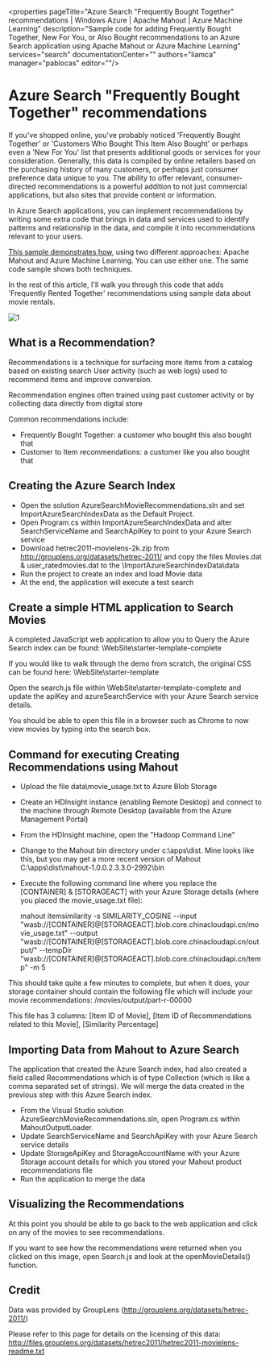 <properties
   pageTitle="Azure Search "Frequently Bought Together" recommendations | Windows Azure | Apache Mahout | Azure Machine Learning"
   description="Sample code for adding Frequently Bought Together, New For You, or Also Bought recommendations to an Azure Search application using Apache Mahout or Azure Machine Learning"
   services="search"
   documentationCenter=""
   authors="liamca"
   manager="pablocas"
   editor=""/>

<tags
	ms.service="search"
	ms.date="11/12/2015"
	wacn.date=""/>

# Azure Search "Frequently Bought Together" recommendations

If you've shopped online, you've probably noticed 'Frequently Bought Together' or 'Customers Who Bought This Item Also Bought' or perhaps even a 'New For You' list that presents additional goods or services for your consideration. Generally, this data is compiled by online retailers based on the purchasing history of many customers, or perhaps just consumer preference data unique to you. The ability to offer relevant, consumer-directed recommendations is a powerful addition to not just commercial applications, but also sites that provide content or information.

In Azure Search applications, you can implement recommendations by writing some extra code that brings in data and services used to identify patterns and relationship in the data, and compile it into recommendations relevant to your users. 

[This sample demonstrates how](https://github.com/liamca/azure-search-recommendations), using two different approaches: Apache Mahout and Azure Machine Learning. You can use either one. The same code sample shows both techniques.

In the rest of this article, I'll walk you through this code that adds 'Frequently Rented Together' recommendations using sample data about movie rentals.

![1](./media/search-fbt-recommendations/product_recommendations.png)

## What is a Recommendation?

Recommendations is a technique for surfacing more items from a catalog based on existing search User activity (such as web logs) used to recommend items and improve conversion.  

Recommendation engines often trained using past customer activity or by collecting data directly from digital store

Common recommendations include: 
- Frequently Bought Together: a customer who bought this also bought that
- Customer to Item recommendations: a customer like you also bought that

## Creating the Azure Search Index

- Open the solution AzureSearchMovieRecommendations.sln and set ImportAzureSearchIndexData as the Default Project.  
- Open Program.cs within ImportAzureSearchIndexData and alter SearchServiceName and SearchApiKey to point to your Azure Search service
- Download hetrec2011-movielens-2k.zip from http://grouplens.org/datasets/hetrec-2011/ and copy the files Movies.dat & user_ratedmovies.dat to the \ImportAzureSearchIndexData\data
- Run the project to create an index and load Movie data 
- At the end, the application will execute a test search

## Create a simple HTML application to Search Movies

A completed JavaScript web <!-- deleted by customization site --><!-- keep by customization: begin --> application <!-- keep by customization: end --> to allow you to Query the Azure Search index can be found:
\WebSite\starter-template-complete

If you would like to walk through the demo from scratch, the original CSS can be found here:
\WebSite\starter-template

Open the search.js file within \WebSite\starter-template-complete and update the apiKey and azureSearchService with your Azure Search service details.

You should be able to open this file in a browser such as Chrome to now view movies by typing into the search box.

## Command for executing Creating Recommendations using Mahout

- Upload the file data\movie_usage.txt to Azure Blob Storage 
- Create an HDInsight instance (enabling Remote Desktop) and connect to the machine through Remote Desktop (available from the Azure Management Portal)
- From the HDInsight machine, open the "Hadoop Command Line"
- Change to the Mahout bin directory under c:\apps\dist.  Mine looks like this, but you may get a more recent version of Mahout
	C:\apps\dist\mahout-1.0.0.2.3.3.0-2992\bin
- Execute the following command line where you replace the [CONTAINER] & [STORAGEACT] with your Azure Storage details (where you placed the movie_usage.txt file):

    mahout itemsimilarity -s SIMILARITY_COSINE --input "wasb://[CONTAINER]@[STORAGEACT].blob.core.chinacloudapi.cn/movie_usage.txt" --output "wasb://[CONTAINER]@[STORAGEACT].blob.core.chinacloudapi.cn/output/" --tempDir "wasb://[CONTAINER]@[STORAGEACT].blob.core.chinacloudapi.cn/temp" -m 5

This should take quite a few minutes to complete, but when it does, your storage container should contain the following file which will include your movie recommendations:
/movies/output/part-r-00000

This file has 3 columns: [Item ID of Movie], [Item ID of Recommendations related to this Movie], [Similarity Percentage]

## Importing Data from Mahout to Azure Search

The application that created the Azure Search index, had also created a field called Recommendations which is of type Collection (which is like a comma separated set of strings).  We will merge the data created in the previous step with this Azure Search index.  

- From the Visual Studio solution AzureSearchMovieRecommendations.sln, open Program.cs within MahoutOutputLoader.
- Update SearchServiceName and SearchApiKey with your Azure Search service details
- Update StorageApiKey and StorageAccountName with your Azure Storage account details for which you stored your Mahout product recommendations file
- Run the application to merge the data
 
## Visualizing the Recommendations
At this point you should be able to go back to the web <!-- deleted by customization site --><!-- keep by customization: begin --> application <!-- keep by customization: end --> and click on any of the movies to see recommendations.

If you want to see how the recommendations were returned when you clicked on this image, open Search.js and look at the openMovieDetails() function.

## Credit

Data was provided by GroupLens (http://grouplens.org/datasets/hetrec-2011/)

Please refer to this page for details on the licensing of this data: http://files.grouplens.org/datasets/hetrec2011/hetrec2011-movielens-readme.txt

